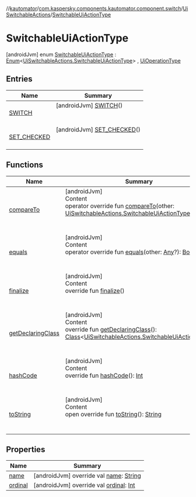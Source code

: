 //[kautomator](../../../index.md)/[com.kaspersky.components.kautomator.component.switch](../../index.md)/[UiSwitchableActions](../index.md)/[SwitchableUiActionType](index.md)



# SwitchableUiActionType  
 [androidJvm] enum [SwitchableUiActionType](index.md) : [Enum](https://kotlinlang.org/api/latest/jvm/stdlib/kotlin/-enum/index.html)<[UiSwitchableActions.SwitchableUiActionType](index.md)> , [UiOperationType](../../../com.kaspersky.components.kautomator.intercept.operation/-ui-operation-type/index.md)   


## Entries  
  
|  Name|  Summary| 
|---|---|
| [SWITCH](-s-w-i-t-c-h/index.md)|  [androidJvm] [SWITCH](-s-w-i-t-c-h/index.md)()  <br>  <br>   <br>
| [SET_CHECKED](-s-e-t_-c-h-e-c-k-e-d/index.md)|  [androidJvm] [SET_CHECKED](-s-e-t_-c-h-e-c-k-e-d/index.md)()  <br>  <br>   <br>


## Functions  
  
|  Name|  Summary| 
|---|---|
| [compareTo](https://kotlinlang.org/api/latest/jvm/stdlib/kotlin/-enum/compare-to.html)| [androidJvm]  <br>Content  <br>operator override fun [compareTo](https://kotlinlang.org/api/latest/jvm/stdlib/kotlin/-enum/compare-to.html)(other: [UiSwitchableActions.SwitchableUiActionType](index.md)): [Int](https://kotlinlang.org/api/latest/jvm/stdlib/kotlin/-int/index.html)  <br><br><br>
| [equals](https://kotlinlang.org/api/latest/jvm/stdlib/kotlin/-enum/equals.html)| [androidJvm]  <br>Content  <br>operator override fun [equals](https://kotlinlang.org/api/latest/jvm/stdlib/kotlin/-enum/equals.html)(other: [Any](https://kotlinlang.org/api/latest/jvm/stdlib/kotlin/-any/index.html)?): [Boolean](https://kotlinlang.org/api/latest/jvm/stdlib/kotlin/-boolean/index.html)  <br><br><br>
| [finalize](https://kotlinlang.org/api/latest/jvm/stdlib/kotlin/-enum/finalize.html)| [androidJvm]  <br>Content  <br>override fun [finalize](https://kotlinlang.org/api/latest/jvm/stdlib/kotlin/-enum/finalize.html)()  <br><br><br>
| [getDeclaringClass](https://kotlinlang.org/api/latest/jvm/stdlib/kotlin/-enum/get-declaring-class.html)| [androidJvm]  <br>Content  <br>override fun [getDeclaringClass](https://kotlinlang.org/api/latest/jvm/stdlib/kotlin/-enum/get-declaring-class.html)(): [Class](https://docs.oracle.com/javase/8/docs/api/java/lang/Class.html)<[UiSwitchableActions.SwitchableUiActionType](index.md)>  <br><br><br>
| [hashCode](https://kotlinlang.org/api/latest/jvm/stdlib/kotlin/-enum/hash-code.html)| [androidJvm]  <br>Content  <br>override fun [hashCode](https://kotlinlang.org/api/latest/jvm/stdlib/kotlin/-enum/hash-code.html)(): [Int](https://kotlinlang.org/api/latest/jvm/stdlib/kotlin/-int/index.html)  <br><br><br>
| [toString](https://kotlinlang.org/api/latest/jvm/stdlib/kotlin/-enum/to-string.html)| [androidJvm]  <br>Content  <br>open override fun [toString](https://kotlinlang.org/api/latest/jvm/stdlib/kotlin/-enum/to-string.html)(): [String](https://kotlinlang.org/api/latest/jvm/stdlib/kotlin/-string/index.html)  <br><br><br>


## Properties  
  
|  Name|  Summary| 
|---|---|
| [name](index.md#com.kaspersky.components.kautomator.component.switch/UiSwitchableActions.SwitchableUiActionType/name/#/PointingToDeclaration/)|  [androidJvm] override val [name](index.md#com.kaspersky.components.kautomator.component.switch/UiSwitchableActions.SwitchableUiActionType/name/#/PointingToDeclaration/): [String](https://kotlinlang.org/api/latest/jvm/stdlib/kotlin/-string/index.html)   <br>
| [ordinal](index.md#com.kaspersky.components.kautomator.component.switch/UiSwitchableActions.SwitchableUiActionType/ordinal/#/PointingToDeclaration/)|  [androidJvm] override val [ordinal](index.md#com.kaspersky.components.kautomator.component.switch/UiSwitchableActions.SwitchableUiActionType/ordinal/#/PointingToDeclaration/): [Int](https://kotlinlang.org/api/latest/jvm/stdlib/kotlin/-int/index.html)   <br>

